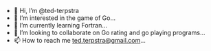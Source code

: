- 👋 Hi, I’m @ted-terpstra
- 👀 I’m interested in the game of Go...
- 🌱 I’m currently learning Fortran...
- 💞️ I’m looking to collaborate on Go rating and go playing programs...
- 📫 How to reach me ted.terpstra@gmail.com...

<!---
ted-terpstra/ted-terpstra is a ✨ special ✨ repository because its `README.md` (this file) appears on your GitHub profile.
You can click the Preview link to take a look at your changes.
--->
